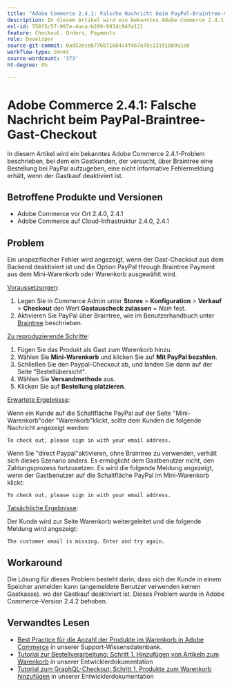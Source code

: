 ```yaml
---
title: "Adobe Commerce 2.4.1: Falsche Nachricht beim PayPal-Braintree-Gast-Checkout"
description: In diesem Artikel wird ein bekanntes Adobe Commerce 2.4.1-Problem beschrieben, bei dem ein Gastkunden, der versucht, über Braintree eine Bestellung bei PayPal aufzugeben, eine nicht informative Fehlermeldung erhält, wenn der Gastkauf deaktiviert ist.
exl-id: 758f5c57-997e-4aca-b299-9934c94fa121
feature: Checkout, Orders, Payments
role: Developer
source-git-commit: 0ad52eceb776b71604c4f467a70c13191bb9a1eb
workflow-type: tm+mt
source-wordcount: '373'
ht-degree: 0%

---
```


# Adobe Commerce 2.4.1: Falsche Nachricht beim PayPal-Braintree-Gast-Checkout

In diesem Artikel wird ein bekanntes Adobe Commerce 2.4.1-Problem beschrieben, bei dem ein Gastkunden, der versucht, über Braintree eine Bestellung bei PayPal aufzugeben, eine nicht informative Fehlermeldung erhält, wenn der Gastkauf deaktiviert ist.

## Betroffene Produkte und Versionen

* Adobe Commerce vor Ort 2.4.0, 2.4.1
* Adobe Commerce auf Cloud-Infrastruktur 2.4.0, 2.4.1

## Problem

Ein unspezifischer Fehler wird angezeigt, wenn der Gast-Checkout aus dem Backend deaktiviert ist und die Option PayPal through Braintree Payment aus dem Mini-Warenkorb oder Warenkorb ausgewählt wird.

<u>Voraussetzungen</u>:

1. Legen Sie in Commerce Admin unter **Stores** > **Konfiguration** > **Verkauf** > **Checkout** den Wert **Gastauscheck zulassen** = *Nein* fest.
1. Aktivieren Sie PayPal über Braintree, wie im Benutzerhandbuch unter [Braintree](https://docs.magento.com/user-guide/payment/braintree.html?) beschrieben.

<u>Zu reproduzierende Schritte</u>:

1. Fügen Sie das Produkt als Gast zum Warenkorb hinzu.
1. Wählen Sie **Mini-Warenkorb** und klicken Sie auf **Mit PayPal bezahlen**.
1. Schließen Sie den Paypal-Checkout ab, und landen Sie dann auf der Seite &quot;Bestellübersicht&quot;.
1. Wählen Sie **Versandmethode** aus.
1. Klicken Sie auf **Bestellung platzieren**.

<u>Erwartete Ergebnisse</u>:

Wenn ein Kunde auf die Schaltfläche PayPal auf der Seite &quot;Mini-Warenkorb&quot;oder &quot;Warenkorb&quot;klickt, sollte dem Kunden die folgende Nachricht angezeigt werden:

<pre><code class="language-bash">To check out, please sign in with your email address.</code></pre>

Wenn Sie &quot;direct Paypal&quot;aktivieren, ohne Braintree zu verwenden, verhält sich dieses Szenario anders. Es ermöglicht dem Gastbenutzer nicht, den Zahlungsprozess fortzusetzen. Es wird die folgende Meldung angezeigt, wenn der Gastbenutzer auf die Schaltfläche PayPal im Mini-Warenkorb klickt:

<pre><code class="language-bash">To check out, please sign in with your email address.</code></pre>

<u>Tatsächliche Ergebnisse</u>:

Der Kunde wird zur Seite Warenkorb weitergeleitet und die folgende Meldung wird angezeigt:

<pre><code class="language-bash">The customer email is missing. Enter and try again.</code></pre>

## Workaround

Die Lösung für dieses Problem besteht darin, dass sich der Kunde in einem Speicher anmelden kann (angemeldete Benutzer verwenden keinen Gastkasse). wo der Gastkauf deaktiviert ist. Dieses Problem wurde in Adobe Commerce-Version 2.4.2 behoben.

## Verwandtes Lesen

* [Best Practice für die Anzahl der Produkte im Warenkorb in Adobe Commerce](https://support.magento.com/hc/en-us/articles/360048550332) in unserer Support-Wissensdatenbank.
* [Tutorial zur Bestellverarbeitung: Schritt 1. Hinzufügen von Artikeln zum Warenkorb](https://devdocs.magento.com/guides/v2.4/rest/tutorials/orders/order-add-items.html) in unserer Entwicklerdokumentation
* [Tutorial zum GraphQL-Checkout: Schritt 1. Produkte zum Warenkorb hinzufügen](https://devdocs.magento.com/guides/v2.4/graphql/tutorials/checkout/checkout-add-product-to-cart.html) in unserer Entwicklerdokumentation
